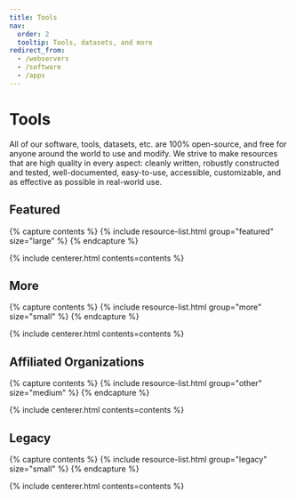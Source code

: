 ```yaml
---
title: Tools
nav:
  order: 2
  tooltip: Tools, datasets, and more
redirect_from:
  - /webservers
  - /software
  - /apps
---
```


# <i class="fas fa-tools"></i>Tools

All of our software, tools, datasets, etc. are 100% open-source, and free for anyone around the world to use and modify.
We strive to make resources that are high quality in every aspect:
cleanly written, robustly constructed and tested, well-documented, easy-to-use, accessible, customizable, and as effective as possible in real-world use.

<!-- section break -->

## Featured

{% capture contents %}
{% include resource-list.html group="featured" size="large" %}
{% endcapture %}

{% include centerer.html contents=contents %}

<!-- section break -->

## More

{% capture contents %}
{% include resource-list.html group="more" size="small" %}
{% endcapture %}

{% include centerer.html contents=contents %}

<!-- section break -->

## Affiliated Organizations

{% capture contents %}
{% include resource-list.html group="other" size="medium" %}
{% endcapture %}

{% include centerer.html contents=contents %}

<!-- section break -->

## Legacy

{% capture contents %}
{% include resource-list.html group="legacy" size="small" %}
{% endcapture %}

{% include centerer.html contents=contents %}
